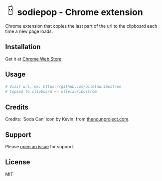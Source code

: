# <img src="/icons/icon32.png" alt="My cool logo"/> sodiepop - Chrome extension 
Chrome extension that copies the last part of the url to the clipboard each time a new page loads.



Installation
-------
Get it at [Chrome Web Store](https://chrome.google.com/webstore/search/sodiepop)

Usage
-----
```bash
# Visit url, ex: https://github.com/ollelauribostrom
# Copied to clipboard => ollelauribostrom 
```

Credits
-----------------
Credits: ’Soda Can’ icon by Kevin, from [thenounproject.com](https://thenounproject.com/niukevin/).   

Support
-------
Please [open an issue](https://github.com/ollelauribostrom/sodiepop/issues/new) for support.

License
-------
MIT
